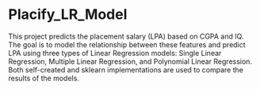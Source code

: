 # Placify_LR_Model

This project predicts the placement salary (LPA) based on CGPA and IQ. The goal is to model the relationship between these features and predict LPA using three types of Linear Regression models: Single Linear Regression, Multiple Linear Regression, and Polynomial Linear Regression. Both self-created and sklearn implementations are used to compare the results of the models.
